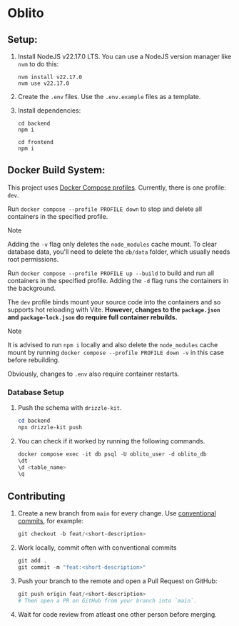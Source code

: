 # Oblito

## Setup:

1. Install NodeJS v22.17.0 LTS. You can use a NodeJS version manager like `nvm` to do this:

    ```
    nvm install v22.17.0
    nvm use v22.17.0
    ```

2. Create the `.env` files. Use the `.env.example` files as a template.

3. Install dependencies:

    ```
    cd backend
    npm i

    cd frontend
    npm i
    ```

## Docker Build System:

This project uses [Docker Compose profiles](https://docs.docker.com/compose/how-tos/profiles/). Currently, there is one profile: `dev`.

Run `docker compose --profile PROFILE down` to stop and delete all containers in the specified profile.

> [!NOTE]
> Adding the `-v` flag only deletes the `node_modules` cache mount. To clear database data, you'll need to delete the `db/data` folder, which usually needs root permissions.

Run `docker compose --profile PROFILE up --build` to build and run all containers in the specified profile. Adding the `-d` flag runs the containers in the background.

The `dev` profile binds mount your source code into the containers and so supports hot reloading with Vite. **However, changes to the `package.json` and `package-lock.json` do require full container rebuilds.**

> [!NOTE]
> It is advised to run `npm i` locally and also delete the `node_modules` cache mount by running `docker compose --profile PROFILE down -v` in this case before rebuilding.

Obviously, changes to `.env` also require container restarts.

### Database Setup

1. Push the schema with `drizzle-kit`.

    ```powershell
    cd backend
    npx drizzle-kit push
    ```

2. You can check if it worked by running the following commands.

    ```powershell
    docker compose exec -it db psql -U oblito_user -d oblito_db
    \dt
    \d <table_name>
    \q
    ```


## Contributing

1. Create a new branch from `main` for every change. Use [conventional commits](https://www.conventionalcommits.org/en/v1.0.0/), for example:

    ```powershell
    git checkout -b feat/<short-description>
    ```

2. Work locally, commit often with conventional commits

    ```powershell
    git add .
    git commit -m "feat:<short-description>"
    ```

3. Push your branch to the remote and open a Pull Request on GitHub:

    ```powershell
    git push origin feat/<short-description>
    # Then open a PR on GitHub from your branch into `main`.
    ```

4. Wait for code review from atleast one other person before merging.